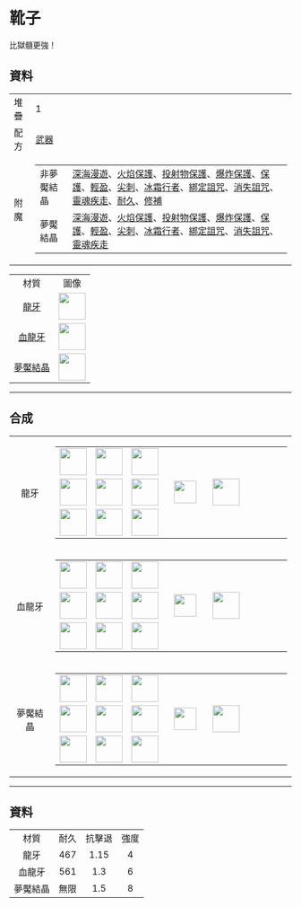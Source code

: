 # 靴子
比獄髓更強！

## 資料
<table>
    <tr><td>堆疊</td><td>1</td></tr>
    <tr><td>配方</td><td><a href="https://minecraft.fandom.com/zh/wiki/合成/武器配方">武器</a></td></tr>
    <tr><td>附魔</td><td>
        <table>
            <tr><td>非夢魘結晶</td><td><a href="https://minecraft.fandom.com/zh/wiki/深海漫遊">深海漫遊</a>、<a href="https://minecraft.fandom.com/zh/wiki/火焰保護">火焰保護</a>、<a href="https://minecraft.fandom.com/zh/wiki/投射物保護">投射物保護</a>、<a href="https://minecraft.fandom.com/zh/wiki/爆炸保護">爆炸保護</a>、<a href="https://minecraft.fandom.com/zh/wiki/保護">保護</a>、<a href="https://minecraft.fandom.com/zh/wiki/輕盈">輕盈</a>、<a href="https://minecraft.fandom.com/zh/wiki/尖刺">尖刺</a>、<a href="https://minecraft.fandom.com/zh/wiki/冰霜行者">冰霜行者</a>、<a href="https://minecraft.fandom.com/zh/wiki/綁定詛咒">綁定詛咒</a>、<a href="https://minecraft.fandom.com/zh/wiki/消失詛咒">消失詛咒</a>、<a href="https://minecraft.fandom.com/zh/wiki/靈魂疾走">靈魂疾走</a>、<a href="https://minecraft.fandom.com/zh/wiki/耐久">耐久</a>、<a href="https://minecraft.fandom.com/zh/wiki/修補">修補</a></td></tr>
            <tr><td>夢魘結晶</td><td><a href="https://minecraft.fandom.com/zh/wiki/深海漫遊">深海漫遊</a>、<a href="https://minecraft.fandom.com/zh/wiki/火焰保護">火焰保護</a>、<a href="https://minecraft.fandom.com/zh/wiki/投射物保護">投射物保護</a>、<a href="https://minecraft.fandom.com/zh/wiki/爆炸保護">爆炸保護</a>、<a href="https://minecraft.fandom.com/zh/wiki/保護">保護</a>、<a href="https://minecraft.fandom.com/zh/wiki/輕盈">輕盈</a>、<a href="https://minecraft.fandom.com/zh/wiki/尖刺">尖刺</a>、<a href="https://minecraft.fandom.com/zh/wiki/冰霜行者">冰霜行者</a>、<a href="https://minecraft.fandom.com/zh/wiki/綁定詛咒">綁定詛咒</a>、<a href="https://minecraft.fandom.com/zh/wiki/消失詛咒">消失詛咒</a>、<a href="https://minecraft.fandom.com/zh/wiki/靈魂疾走">靈魂疾走</a></td></tr>
        </table>
    </td></tr>
</table>
<table>
    <tr><td align="center">材質</td><td align="center">圖像</td></tr>
    <tr><td align="center"><a href="dragon_tooth.md">龍牙</a></td><td><img src="https://i.imgur.com/eTBvKLO.png" height="48"/></td></tr>
    <tr><td align="center"><a href="dragon_blood_tooth.md">血龍牙</a></td><td><img src="https://i.imgur.com/PAuaERZ.png" height="48"/></td></tr>
    <tr><td align="center"><a href="nightmare_crystal.md">夢魘結晶</a></td><td><img src="https://i.imgur.com/JZu4crW.png" height="48"/></td></tr>
</table>
  
---

## 合成
<table>
    <tr>
        <td align="center">龍牙</td>
        <td>
            <table>
                <tr><td><img src="https://i.imgur.com/wl43BjZ.png" width="48"/></td><td><img src="https://i.imgur.com/wl43BjZ.png" width="48"/></td><td><img src="https://i.imgur.com/wl43BjZ.png" width="48"/></td><td colspan="3"></td></tr>
                <tr><td><img src="https://i.imgur.com/ZJn6ZOj.png" width="48"/></td><td><img src="https://i.imgur.com/wl43BjZ.png" width="48"/></td><td><img src="https://i.imgur.com/ZJn6ZOj.png" width="48"/></td><td width="70" align="center"><img src="https://i.imgur.com/VE0KqIE.png" width="40"/></td><td><img src="https://i.imgur.com/eTBvKLO.png" width="48"/></td><td width="70"></td></tr>
                <tr><td><img src="https://i.imgur.com/ZJn6ZOj.png" width="48"/></td><td><img src="https://i.imgur.com/wl43BjZ.png" width="48"/></td><td><img src="https://i.imgur.com/ZJn6ZOj.png" width="48"/></td><td colspan="3"></td></tr>
            </table>
        </td>
    </tr>
    <tr>
        <td align="center">血龍牙</td>
        <td>
            <table>
                <tr><td><img src="https://i.imgur.com/wl43BjZ.png" width="48"/></td><td><img src="https://i.imgur.com/wl43BjZ.png" width="48"/></td><td><img src="https://i.imgur.com/wl43BjZ.png" width="48"/></td><td colspan="3"></td></tr>
                <tr><td><img src="https://i.imgur.com/DWX8hfU.png" width="48"/></td><td><img src="https://i.imgur.com/wl43BjZ.png" width="48"/></td><td><img src="https://i.imgur.com/DWX8hfU.png" width="48"/></td><td width="70" align="center"><img src="https://i.imgur.com/VE0KqIE.png" width="40"/></td><td><img src="https://i.imgur.com/PAuaERZ.png" width="48"/></td><td width="70"></td></tr>
                <tr><td><img src="https://i.imgur.com/DWX8hfU.png" width="48"/></td><td><img src="https://i.imgur.com/wl43BjZ.png" width="48"/></td><td><img src="https://i.imgur.com/DWX8hfU.png" width="48"/></td><td colspan="3"></td></tr>
            </table>
        </td>
    </tr>
    <tr>
        <td align="center">夢魘結晶</td>
        <td>
            <table>
                <tr><td><img src="https://i.imgur.com/wl43BjZ.png" width="48"/></td><td><img src="https://i.imgur.com/wl43BjZ.png" width="48"/></td><td><img src="https://i.imgur.com/wl43BjZ.png" width="48"/></td><td colspan="3"></td></tr>
                <tr><td><img src="https://i.imgur.com/pivPa8U.png" width="48"/></td><td><img src="https://i.imgur.com/wl43BjZ.png" width="48"/></td><td><img src="https://i.imgur.com/pivPa8U.png" width="48"/></td><td width="70" align="center"><img src="https://i.imgur.com/VE0KqIE.png" width="40"/></td><td><img src="https://i.imgur.com/JZu4crW.png" width="48"/></td><td width="70"></td></tr>
                <tr><td><img src="https://i.imgur.com/pivPa8U.png" width="48"/></td><td><img src="https://i.imgur.com/wl43BjZ.png" width="48"/></td><td><img src="https://i.imgur.com/pivPa8U.png" width="48"/></td><td colspan="3"></td></tr>
            </table>
        </td>
    </tr>
</table>

---

## 資料

<table>
    <tr><td align="center">材質</td><td align="center">耐久</td><td align="center">抗擊退</td><td align="center">強度</td></tr>
    <tr><td align="center">龍牙</td><td align="center">467</td><td align="center">1.15</td><td align="center">4</td></tr>
    <tr><td align="center">血龍牙</td><td align="center">561</td><td align="center">1.3</td><td align="center">6</td></tr>
    <tr><td align="center">夢魘結晶</td><td align="center">無限</td><td align="center">1.5</td><td align="center">8</td></tr>
</table>
